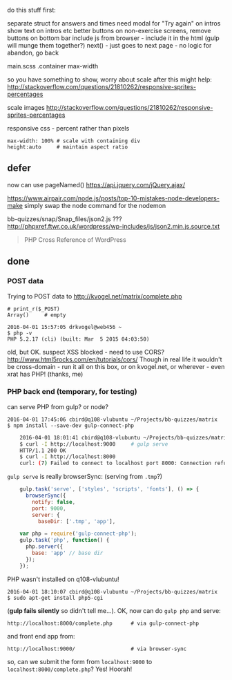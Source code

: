 
do this stuff first:

separate struct for answers and times
need modal for "Try again" on intros
show text on intros etc
better buttons on non-exercise screens, remove buttons on bottom bar
include js from browser - include it in the html (gulp will munge them together?)
next() - just goes to next page - no logic for abandon, go back

main.scss .container max-width

so you have something to show, worry about scale after
this might help: http://stackoverflow.com/questions/21810262/responsive-sprites-percentages

scale images
http://stackoverflow.com/questions/21810262/responsive-sprites-percentages

responsive css - percent rather than pixels

    max-width: 100% # scale with containing div
    height:auto     # maintain aspect ratio

## defer

now can use pageNamed()
https://api.jquery.com/jQuery.ajax/

https://www.airpair.com/node.js/posts/top-10-mistakes-node-developers-make
simply swap the node command for the nodemon

bb-quizzes/snap/Snap_files/json2.js ???
http://phpxref.ftwr.co.uk/wordpress/wp-includes/js/json2.min.js.source.txt
>PHP Cross Reference of WordPress

## done

### POST data

Trying to POST data to http://kvogel.net/matrix/complete.php
    
    # print_r($_POST)
    Array()     # empty

    2016-04-01 15:57:05 drkvogel@web456 ~
    $ php -v
    PHP 5.2.17 (cli) (built: Mar  5 2015 04:03:50)

old, but OK. suspect XSS blocked - need to use CORS? http://www.html5rocks.com/en/tutorials/cors/
Though in real life it wouldn't be cross-domain - run it all on this box, or on kvogel.net, or wherever - even xrat has PHP! (thanks, me)

### PHP back end (temporary, for testing)

can serve PHP from gulp? or node?

    2016-04-01 17:45:06 cbird@q108-vlubuntu ~/Projects/bb-quizzes/matrix
    $ npm install --save-dev gulp-connect-php

```bash
    2016-04-01 18:01:41 cbird@q108-vlubuntu ~/Projects/bb-quizzes/matrix
    $ curl -I http://localhost:9000     # gulp serve
    HTTP/1.1 200 OK
    $ curl -I http://localhost:8000     
    curl: (7) Failed to connect to localhost port 8000: Connection refused
```

`gulp serve` is really browserSync: (serving from `.tmp`?)

```js
    gulp.task('serve', ['styles', 'scripts', 'fonts'], () => {
      browserSync({
        notify: false,
        port: 9000,
        server: {
          baseDir: ['.tmp', 'app'],
```

```js
    var php = require('gulp-connect-php');    
    gulp.task('php', function() {
      php.server({
        base: 'app' // base dir
      });
    });
```

PHP wasn't installed on q108-vlubuntu!

    2016-04-01 18:10:07 cbird@q108-vlubuntu ~/Projects/bb-quizzes/matrix
    $ sudo apt-get install php5-cgi

(**gulp fails silently** so didn't tell me...). OK, now can do `gulp php` and serve:

    http://localhost:8000/complete.php      # via gulp-connect-php

and front end app from:

    http://localhost:9000/                  # via browser-sync

so, can we submit the form from `localhost:9000` to `localhost:8000/complete.php`? Yes! Hoorah!